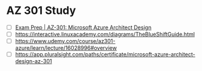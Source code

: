 # AZ 301 Study
- [ ] [Exam Prep | AZ-301: Microsoft Azure Architect Design](https://www.youtube.com/watch?v=q0zKXHWRmgo)
- [ ] https://interactive.linuxacademy.com/diagrams/TheBlueShiftGuide.html
- [ ] https://www.udemy.com/course/az301-azure/learn/lecture/16028996#overview
- [ ] https://app.pluralsight.com/paths/certificate/microsoft-azure-architect-design-az-301
